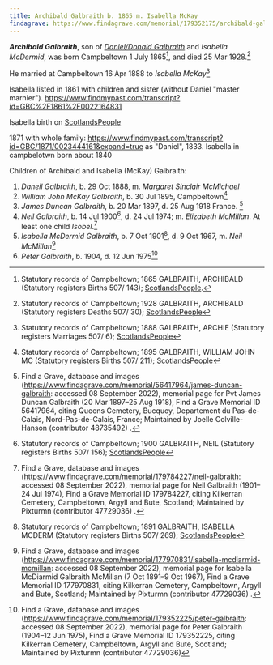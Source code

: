 ```yaml
---
title: Archibald Galbraith b. 1865 m. Isabella McKay
findagrave: https://www.findagrave.com/memorial/179352175/archibald-galbraith
---
```

***Archibald Galbraith***, son of *[Daniel/Donald Galbraith](galbraith-donald-1831-isabella-mcdermid.md)* and *Isabella McDermid*,
was born Campbeltown 1 July 1865[^birth],
and died 25 Mar 1928.[^death]

He married at Campbeltown 16 Apr 1888 to *Isabella McKay*[^isabella-marriage]

Isabella listed in 1861 with children and sister (without Daniel "master marnier").  https://www.findmypast.com/transcript?id=GBC%2F1861%2F0022164831

Isabella birth on [ScotlandsPeople](https://www.scotlandspeople.gov.uk/record-results?search_type=people&event=%28B%20OR%20C%20OR%20S%29&record_type%5B0%5D=opr_births&church_type=Old%20Parish%20Registers&dl_cat=church&dl_rec=church-births-baptisms&surname=mcd&surname_so=starts&forename=isa&forename_so=starts&sex=F&from_year=1839&to_year=1839&parent_names_so=exact&parent_name_two_so=exact&record=Church%20of%20Scotland%20%28old%20parish%20registers%29%20Roman%20Catholic%20Church%20Other%20churches&rd_real_name%5B0%5D=CAMPBELTOWN%20%28LANDWARD%29%20OR%20CAMPBELTOWN%20%28BURGH%29%20OR%20CAMPBELTOWN&rd_display_name%5B0%5D=CAMPBELTOWN%20%28LANDWARD%29%7CCAMPBELTOWN%20%28BURGH%29%7CCAMPBELTOWN_CAMPBELTOWN&rd_label%5B0%5D=CAMPBELTOWN&rd_name%5B0%5D=CAMPBELTOWN%20%2ALANDWARD%2A%20OR%20CAMPBELTOWN%20%2ABURGH%2A%20OR%20CAMPBELTOWN)

1871 with whole family: https://www.findmypast.com/transcript?id=GBC/1871/0023444161&expand=true  as "Daniel", 1833.  Isabella in campbelotwn born about 1840

Children of Archibald and Isabella (McKay) Galbraith:

1. *Daneil Galbraith*, b. 29 Oct 1888, m. *Margaret Sinclair McMichael*
1. *William John McKay Galbraith*, b. 30 Jul 1895, Campbeltown[^wjmg-birth]
2. *James Duncan Galbraith*, b. 20 Mar 1897, d. 25 Aug 1918 France. [^james-burial]
3. *Neil Galbraith*, b. 14 Jul 1900[^neil-birth], d. 24 Jul 1974; m. *Elizabeth McMillan*. At least one child *Isobel*.[^neil-burial]
4. *Isabella McDermid Galbraith*, b. 7 Oct 1901[^isabella-birth], d. 9 Oct 1967, m. *Neil McMillan*[^isabella-burial]
5. *Peter Galbraith*, b. 1904, d. 12 Jun 1975[^peter-burial]

[^birth]: Statutory records of Campbeltown; 1865 GALBRAITH, ARCHIBALD (Statutory registers Births 507/ 143); [ScotlandsPeople](https://www.scotlandspeople.gov.uk/view-image/nrs_stat_births/39836164).

[^death]: Statutory records of Campbeltown; 1928 GALBRAITH, ARCHIBALD (Statutory registers Deaths 507/ 30); [ScotlandsPeople](https://www.scotlandspeople.gov.uk/view-image/nrs_stat_deaths/8122346)

[^burial]: Find a Grave, database and images (https://www.findagrave.com/memorial/179352175/archibald-galbraith : accessed 30 June 2022), memorial page for Archibald Galbraith (1866–25 Mar 1928), Find a Grave Memorial ID 179352175, citing Kilkerran Cemetery, Campbeltown, Argyll and Bute, Scotland ; Maintained by Pixturmn (contributor 47729036) .

[^isabella-marriage]: Statutory records of Campbeltown; 1888 GALBRAITH, ARCHIE (Statutory registers Marriages 507/ 6); [ScotlandsPeople](https://www.scotlandspeople.gov.uk/view-image/nrs_stat_marriages/13550822)

[^neil-birth]: Statutory records of Campbeltown; 1900 GALBRAITH, NEIL (Statutory registers Births 507/ 156); [ScotlandsPeople](https://www.scotlandspeople.gov.uk/view-image/nrs_stat_births/44499664)

[^neil-burial]: Find a Grave, database and images (https://www.findagrave.com/memorial/179784227/neil-galbraith: accessed 08 September 2022), memorial page for Neil Galbraith (1901–24 Jul 1974), Find a Grave Memorial ID 179784227, citing Kilkerran Cemetery, Campbeltown, Argyll and Bute, Scotland; Maintained by Pixturmn (contributor 47729036) .

[^isabella-birth]: Statutory records of Campbeltown; 1891 GALBRAITH, ISABELLA MCDERM (Statutory registers Births 507/ 269); [ScotlandsPeople](https://www.scotlandspeople.gov.uk/view-image/nrs_stat_births/43317231)

[^wjmg-birth]: Statutory records of Campbeltown; 1895 GALBRAITH, WILLIAM JOHN MC (Statutory registers Births 507/ 211); [ScotlandsPeople](https://www.scotlandspeople.gov.uk/view-image/nrs_stat_births/43796501)

[^peter-burial]: Find a Grave, database and images (https://www.findagrave.com/memorial/179352225/peter-galbraith: accessed 08 September 2022), memorial page for Peter Galbraith (1904–12 Jun 1975), Find a Grave Memorial ID 179352225, citing Kilkerran Cemetery, Campbeltown, Argyll and Bute, Scotland; Maintained by Pixturmn (contributor 47729036) 

[^isabella-burial]: Find a Grave, database and images (https://www.findagrave.com/memorial/177970831/isabella-mcdiarmid-mcmillan: accessed 08 September 2022), memorial page for Isabella McDiarmid Galbraith McMillan (7 Oct 1891–9 Oct 1967), Find a Grave Memorial ID 177970831, citing Kilkerran Cemetery, Campbeltown, Argyll and Bute, Scotland; Maintained by Pixturmn (contributor 47729036) .

[^james-burial]: Find a Grave, database and images (https://www.findagrave.com/memorial/56417964/james-duncan-galbraith: accessed 08 September 2022), memorial page for Pvt James Duncan Galbraith (20 Mar 1897–25 Aug 1918), Find a Grave Memorial ID 56417964, citing Queens Cemetery, Bucquoy, Departement du Pas-de-Calais, Nord-Pas-de-Calais, France; Maintained by Joelle Colville-Hanson (contributor 48735492) .
